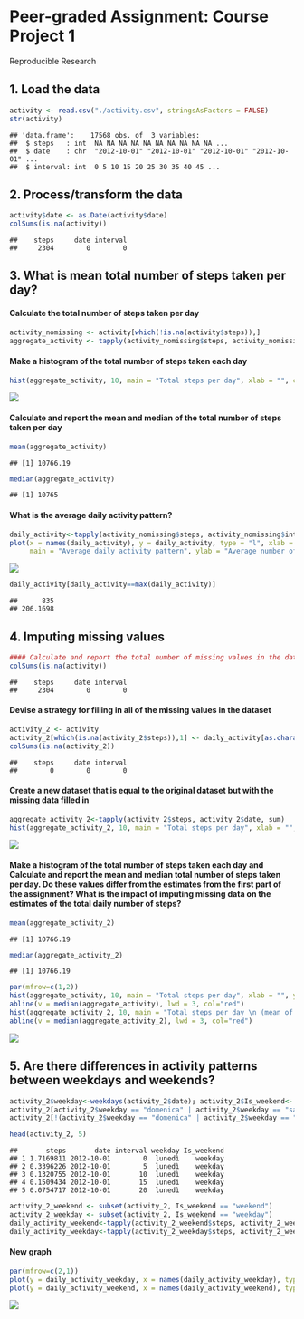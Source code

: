 # Peer-graded Assignment: Course Project 1
Reproducible Research  

## 1. Load the data


```r
activity <- read.csv("./activity.csv", stringsAsFactors = FALSE)
str(activity)
```

```
## 'data.frame':	17568 obs. of  3 variables:
##  $ steps   : int  NA NA NA NA NA NA NA NA NA NA ...
##  $ date    : chr  "2012-10-01" "2012-10-01" "2012-10-01" "2012-10-01" ...
##  $ interval: int  0 5 10 15 20 25 30 35 40 45 ...
```

## 2. Process/transform the data

```r
activity$date <- as.Date(activity$date)
colSums(is.na(activity))
```

```
##    steps     date interval 
##     2304        0        0
```

## 3. What is mean total number of steps taken per day?
#### Calculate the total number of steps taken per day


```r
activity_nomissing <- activity[which(!is.na(activity$steps)),]
aggregate_activity <- tapply(activity_nomissing$steps, activity_nomissing$date, sum)
```

#### Make a histogram of the total number of steps taken each day

```r
hist(aggregate_activity, 10, main = "Total steps per day", xlab = "", col = "lightblue")
```

![](PA1_template_files/figure-html/unnamed-chunk-4-1.png)<!-- -->

#### Calculate and report the mean and median of the total number of steps taken per day

```r
mean(aggregate_activity)
```

```
## [1] 10766.19
```

```r
median(aggregate_activity)
```

```
## [1] 10765
```

#### What is the average daily activity pattern?

```r
daily_activity<-tapply(activity_nomissing$steps, activity_nomissing$interval, mean)
plot(x = names(daily_activity), y = daily_activity, type = "l", xlab = "5-Minute Intervals", 
     main = "Average daily activity pattern", ylab = "Average number of steps")
```

![](PA1_template_files/figure-html/unnamed-chunk-6-1.png)<!-- -->

```r
daily_activity[daily_activity==max(daily_activity)]
```

```
##      835 
## 206.1698
```

## 4. Imputing missing values


```r
#### Calculate and report the total number of missing values in the dataset
colSums(is.na(activity))
```

```
##    steps     date interval 
##     2304        0        0
```

#### Devise a strategy for filling in all of the missing values in the dataset


```r
activity_2 <- activity
activity_2[which(is.na(activity_2$steps)),1] <- daily_activity[as.character(activity_2[which(is.na(activity_2$steps)),3])]
colSums(is.na(activity_2))
```

```
##    steps     date interval 
##        0        0        0
```

#### Create a new dataset that is equal to the original dataset but with the missing data filled in


```r
aggregate_activity_2<-tapply(activity_2$steps, activity_2$date, sum)
hist(aggregate_activity_2, 10, main = "Total steps per day", xlab = "", col = "lightblue")
```

![](PA1_template_files/figure-html/unnamed-chunk-9-1.png)<!-- -->

#### Make a histogram of the total number of steps taken each day and Calculate and report the mean and median total number of steps taken per day. Do these values differ from the estimates from the first part of the assignment? What is the impact of imputing missing data on the estimates of the total daily number of steps?


```r
mean(aggregate_activity_2)
```

```
## [1] 10766.19
```

```r
median(aggregate_activity_2)
```

```
## [1] 10766.19
```

```r
par(mfrow=c(1,2))
hist(aggregate_activity, 10, main = "Total steps per day", xlab = "", ylim =c(0, 25))
abline(v = median(aggregate_activity), lwd = 3, col="red")
hist(aggregate_activity_2, 10, main = "Total steps per day \n (mean of intervals imputed to \n missing values)", cex.main=1, xlab = "", ylim =c(0, 25))
abline(v = median(aggregate_activity_2), lwd = 3, col="red")
```

![](PA1_template_files/figure-html/unnamed-chunk-10-1.png)<!-- -->

## 5. Are there differences in activity patterns between weekdays and weekends?

```r
activity_2$weekday<-weekdays(activity_2$date); activity_2$Is_weekend<- as.factor(c("weekend", "weekday"))
activity_2[activity_2$weekday == "domenica" | activity_2$weekday == "sabato",5]<- factor("weekend")
activity_2[!(activity_2$weekday == "domenica" | activity_2$weekday == "sabato"),5 ]<- factor("weekday")
```


```r
head(activity_2, 5)
```

```
##       steps       date interval weekday Is_weekend
## 1 1.7169811 2012-10-01        0  lunedì    weekday
## 2 0.3396226 2012-10-01        5  lunedì    weekday
## 3 0.1320755 2012-10-01       10  lunedì    weekday
## 4 0.1509434 2012-10-01       15  lunedì    weekday
## 5 0.0754717 2012-10-01       20  lunedì    weekday
```


```r
activity_2_weekend <- subset(activity_2, Is_weekend == "weekend") 
activity_2_weekday <- subset(activity_2, Is_weekend == "weekday") 
daily_activity_weekend<-tapply(activity_2_weekend$steps, activity_2_weekend$interval, mean)
daily_activity_weekday<-tapply(activity_2_weekday$steps, activity_2_weekday$interval, mean)
```

#### New graph

```r
par(mfrow=c(2,1))
plot(y = daily_activity_weekday, x = names(daily_activity_weekday), type = "l", xlab = "5-Minute Interval", main = "Daily activity pattern - Weekdays", ylab = "Average number of steps", col = 2, ylim =c(0, 250))
plot(y = daily_activity_weekend, x = names(daily_activity_weekend), type = "l", xlab = "5-Minute Interval", main = "Daily activity pattern - Weekends", ylab = "Average number of steps", col = 4, ylim =c(0, 250))
```

![](PA1_template_files/figure-html/unnamed-chunk-14-1.png)<!-- -->





